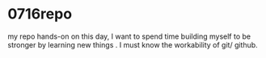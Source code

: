 # 0716repo
my repo hands-on
on this day, I want to spend time building myself to be stronger by learning new things . I must know the workability of git/ github.
